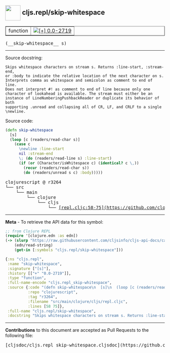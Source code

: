 ## <img width="48px" valign="middle" src="http://i.imgur.com/Hi20huC.png"> cljs.repl/skip-whitespace

 <table border="1">
<tr>

<td>function</td>
<td><a href="https://github.com/cljsinfo/cljs-api-docs/tree/0.0-2719"><img valign="middle" alt="[+] 0.0-2719" src="https://img.shields.io/badge/+-0.0--2719-lightgrey.svg"></a> </td>
</tr>
</table>

 <samp>
(__skip-whitespace__ s)<br>
</samp>

---




Source docstring:

```
Skips whitespace characters on stream s. Returns :line-start, :stream-end,
or :body to indicate the relative location of the next character on s.
Interprets comma as whitespace and semicolon as comment to end of line.
Does not interpret #! as comment to end of line because only one
character of lookahead is available. The stream must either be an
instance of LineNumberingPushbackReader or duplicate its behavior of both
supporting .unread and collapsing all of CR, LF, and CRLF to a single
\newline.
```

Source code:

```clj
(defn skip-whitespace
  [s]
  (loop [c (readers/read-char s)]
    (case c
      \newline :line-start
      nil :stream-end
      \; (do (readers/read-line s) :line-start)
      (if (or (Character/isWhitespace c) (identical? c \,))
        (recur (readers/read-char s))
        (do (readers/unread s c) :body)))))
```

 <pre>
clojurescript @ r3264
└── src
    └── main
        └── clojure
            └── cljs
                └── <ins>[repl.cljc:58-75](https://github.com/clojure/clojurescript/blob/r3264/src/main/clojure/cljs/repl.cljc#L58-L75)</ins>
</pre>


---

__Meta__ - To retrieve the API data for this symbol:

```clj
;; from Clojure REPL
(require '[clojure.edn :as edn])
(-> (slurp "https://raw.githubusercontent.com/cljsinfo/cljs-api-docs/catalog/cljs-api.edn")
    (edn/read-string)
    (get-in [:symbols "cljs.repl/skip-whitespace"]))
```

```clj
{:ns "cljs.repl",
 :name "skip-whitespace",
 :signature ["[s]"],
 :history [["+" "0.0-2719"]],
 :type "function",
 :full-name-encode "cljs.repl_skip-whitespace",
 :source {:code "(defn skip-whitespace\n  [s]\n  (loop [c (readers/read-char s)]\n    (case c\n      \\newline :line-start\n      nil :stream-end\n      \\; (do (readers/read-line s) :line-start)\n      (if (or (Character/isWhitespace c) (identical? c \\,))\n        (recur (readers/read-char s))\n        (do (readers/unread s c) :body)))))",
          :repo "clojurescript",
          :tag "r3264",
          :filename "src/main/clojure/cljs/repl.cljc",
          :lines [58 75]},
 :full-name "cljs.repl/skip-whitespace",
 :docstring "Skips whitespace characters on stream s. Returns :line-start, :stream-end,\nor :body to indicate the relative location of the next character on s.\nInterprets comma as whitespace and semicolon as comment to end of line.\nDoes not interpret #! as comment to end of line because only one\ncharacter of lookahead is available. The stream must either be an\ninstance of LineNumberingPushbackReader or duplicate its behavior of both\nsupporting .unread and collapsing all of CR, LF, and CRLF to a single\n\\newline."}

```

---

__Contributions__ to this document are accepted as Pull Requests to the following file:

 <pre>
[cljsdoc/cljs.repl_skip-whitespace.cljsdoc](https://github.com/cljsinfo/cljs-api-docs/blob/master/cljsdoc/cljs.repl_skip-whitespace.cljsdoc)
</pre>

